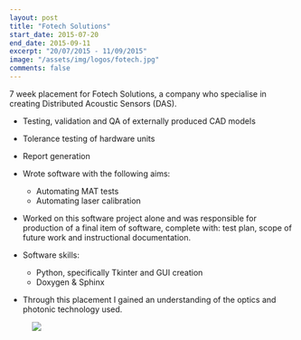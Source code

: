 ```yaml
---
layout: post
title: "Fotech Solutions"
start_date: 2015-07-20
end_date: 2015-09-11
excerpt: "20/07/2015 - 11/09/2015"
image: "/assets/img/logos/fotech.jpg"
comments: false
---
```


7 week placement for Fotech Solutions, a company who specialise in creating Distributed Acoustic Sensors (DAS).

* Testing, validation and QA of externally produced CAD models
* Tolerance testing of hardware units
* Report generation
* Wrote software with the following aims:
  * Automating MAT tests
  * Automating laser calibration
* Worked on this software project alone and was responsible for production of a final item of software, complete with: test plan, scope of future work and instructional documentation.
* Software skills:
  * Python, specifically Tkinter and GUI creation
  * Doxygen & Sphinx

* Through this placement I gained an understanding of the optics and photonic technology used. 

<figure>
	<a href="/assets/img/logos/fotech.png"><img src="/assets/img/logos/fotech.png"></a>
</figure>
